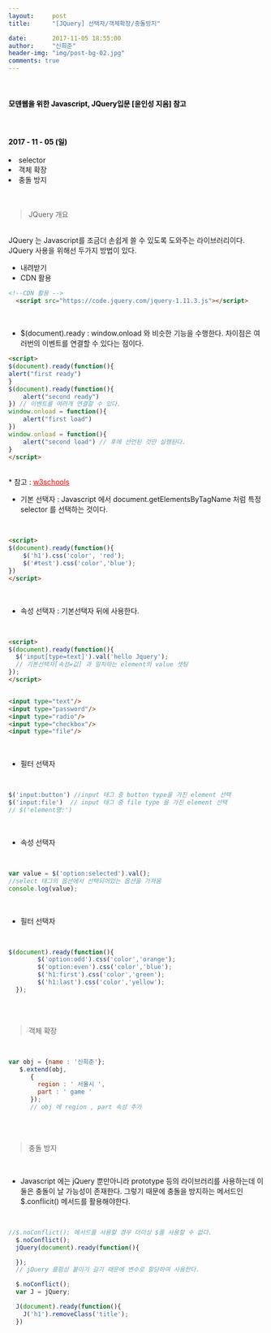 ```yaml
---
layout:     post
title:      "[JQuery] 선택자/객체확장/충돌방지"

date:       2017-11-05 18:55:00
author:     "신희준"
header-img: "img/post-bg-02.jpg"
comments: true
---
```


<meta name="description" content="javascript, javascript 객체, javascript프로토타입, javascript생성자,javascript함수,javascript생성자함수
">
<br>
<H4 style ="font-weight:bold; color:black;"> 모덴웹을 위한 Javascript, JQuery입문 [윤인성 지음] 참고</H4>
<br>
<H4 style ="font-weight:bold; color : black">2017 - 11 - 05 (일)</H4>
<li>selector</li>
<li>객체 확장</li>
<li>충돌 방지</li>
<br>
<br>

>JQuery 개요

<br>
JQuery 는 Javascript를 조금더 손쉽게 쓸 수 있도록 도와주는 라이브러리이다.

<br>
JQuery 사용을 위해선 두가지 방법이 있다.

* 내려받기
* CDN 활용

~~~html
<!--CDN 활용 -->
  <script src="https://code.jquery.com/jquery-1.11.3.js"></script>
~~~

<br>


* $(document).ready : window.onload 와 비슷한 기능을 수행한다. 차이점은 여러번의 이벤트를 연결할 수 있다는 점이다.

~~~html
<script>
$(document).ready(function(){
alert("first ready")
}
$(document).ready(function(){
    alert("second ready")
}) // 이벤트를 여러개 연결할 수 있다.
window.onload = function(){
    alert("first load")
})
window.onload = function(){
    alert("second load") // 후에 선언된 것만 실행된다.
}
</script>
~~~

<br>
* 참고 : <a href="https://www.w3schools.com/jquery/jquery_selectors.asp" style = " color:red;">w3schools</a>



* 기본 선택자 : Javascript 에서 document.getElementsByTagName 처럼 특정 selector 를 선택하는 것이다.

<br>

~~~html
<script>
$(document).ready(function(){
    $('h1').css('color', 'red');
    $('#test').css('color','blue');
})
</script>
~~~

<br>

* 속성 선택자 : 기본선택자 뒤에 사용한다.

<br>

~~~html
<script>
$(document).ready(function(){
  $('input[type=text]').val('hello Jquery');
  // 기본선택자[속성=값] 과 일치하는 element의 value 셋팅
});
</script>


<input type="text"/>
<input type="password"/>
<input type="radio"/>
<input type="checkbox"/>
<input type="file"/>
~~~

<br>

* 필터 선택자

<br>

~~~javascript
$('input:button') //input 태그 중 button type을 가진 element 선택
$('input:file')  // input 태그 중 file type 을 가진 element 선택
// $('element명:')
~~~

<br>

* 속성 선택자

<br>

~~~javascript
var value = $('option:selected').val();
//select 태그의 옵션에서 선택되어있는 옵션을 가져옴
console.log(value);
~~~

<br>

* 필터 선택자

<br>

~~~javascript
$(document).ready(function(){
        $('option:odd').css('color','orange');
        $('option:even').css('color','blue');
        $('h1:first').css('color','green');
        $('h1:last').css('color','yellow');
  });
~~~

<br><br>

> 객체 확장

<br>

~~~javascript
var obj = {name : '신희준'};
   $.extend(obj,
      {
        region : ' 서울시 ',
        part : ' game '
      });
      // obj 에 region , part 속성 추가
~~~

<br><br>

>충돌 방지

<br>

* Javascript 에는 jQuery 뿐만아니라 prototype 등의 라이브러리를 사용하는데 이 둘은 충돌이 날 가능성이 존재한다. 그렇기 때문에 충돌을 방지하는 메서드인 $.conflicit() 메서드를 활용해야한다.


<br>

~~~javascript
//$.noConflict(); 메서드를 사용할 경우 더이상 $를 사용할 수 없다.
  $.noConflict();
  jQuery(document).ready(function(){

  });
  // jQuery 를항상 붙이기 길기 때문에 변수로 할당하여 사용한다.

  $.noConflict();
  var J = jQuery;

  J(document).ready(function(){
    J('h1').removeClass('title');
  })
~~~
